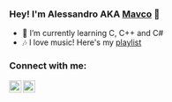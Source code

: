 ### Hey! I'm Alessandro AKA [Mavco][discord] 👋

- 🌱 I’m currently learning C, C++ and C# 
- 🎶 I love music! Here's my [playlist][spotify]

### Connect with me:

[<img align="left" alt="Mavco Giovdano #5307" width="22px" src="https://banner2.cleanpng.com/20180612/fyt/kisspng-computer-icons-discord-logo-judgment-apocalypse-s-discord-5b1fbec28d2869.7753029015288071065782.jpg" />][discord]

[<img align="left" alt="SuperAle0706btw" width="22px" src="https://cdn.jsdelivr.net/npm/simple-icons@v3/icons/youtube.svg" />][youtube]

















</details>


[discord]: https://discord.com/users/428644288621182976
[spotify]: https://open.spotify.com/playlist/6Ev1God26LQAFSFl8O54YQ?si=aceccf69555d4419
[youtube]: https://www.youtube.com/channel/UCGHWaF5kwsdCSy4oC4duWdA
